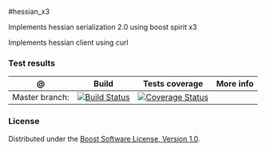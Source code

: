 #hessian_x3

Implements hessian serialization 2.0 using boost spirit x3

Implements hessian client using curl

### Test results

@               | Build         | Tests coverage | More info
----------------|-------------- | -------------- |-----------
Master branch:  | [![Build Status](https://travis-ci.org/octopus-prime/hessian_x3.svg?branch=master)](https://travis-ci.org/octopus-prime/hessian_x3) | [![Coverage Status](https://coveralls.io/repos/octopus-prime/hessian_x3/badge.png?branch=master)](https://coveralls.io/r/octopus-prime/hessian_x3?branch=master)

### License

Distributed under the [Boost Software License, Version 1.0](http://boost.org/LICENSE_1_0.txt).
